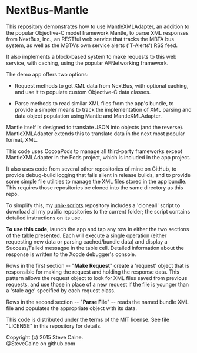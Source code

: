 NextBus-Mantle
==============

This repository demonstrates how to use MantleXMLAdapter, an addition to the popular Objective-C model framework Mantle, to parse XML responses from NextBus, Inc., an RESTful web service that tracks the MBTA bus system, as well as the MBTA's own service alerts ('T-Alerts') RSS feed.

It also implements a block-based system to make requests to this web service, with caching, using the popular AFNetworking framework. 

The demo app offers two options:

* Request methods to get XML data from NextBus, with optional caching, and use it to populate custom Objective-C data classes. 

* Parse methods to read similar XML files from the app's bundle, to provide a simpler means to track the implementation of XML parsing and data object population using Mantle and MantleXMLAdapter. 

Mantle itself is designed to translate JSON into objects (and the reverse). MantleXMLAdapter extends this to translate data in the next most popular format, XML.

This code uses CocoaPods to manage all third-party frameworks except MantleXMLAdapter in the Pods project, which is included in the app project.

It also uses code from several other repositories of mine on GitHub, to provide debug-build logging that falls silent in release builds, and to provide some simple file utilities to manage the XML files stored in the app bundle. This requires those repositories be cloned into the same directory as this repo. 

To simplify this, my [unix-scripts](https://github.com/SteveCaine/unix-scripts) repository includes a 'cloneall' script to download all my public repositories to the current folder; the script contains detailed instructions on its use. 

**To use this code**, launch the app and tap any row in either the two sections of the table presented. Each will execute a single operation (either requesting new data or parsing cached/bundle data) and display a Success/Failed messagse in the table cell. Detailed information about the response is written to the Xcode debugger's console. 

Rows in the first section -- "**Make Request**" create a 'request' object that is responsible for making the request and holding the response data. This pattern allows the request object to look for XML files saved from previous requests, and use those in place of a new request if the file is younger than a 'stale age' specified by each request class.

Rows in the second section -- "**Parse File**" -- reads the named bundle XML file and populates the appropriate object with its data.

This code is distributed under the terms of the MIT license. See file "LICENSE" in this repository for details.

Copyright (c) 2015 Steve Caine.<br>
@SteveCaine on github.com
